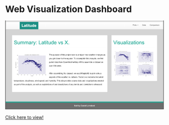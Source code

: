 # Web Visualization Dashboard

![screenshot](Images/web_page.png)


[Click here to view!](https://daniel-lomeland.github.io/Web_Visualization_Dashboard/index.html)